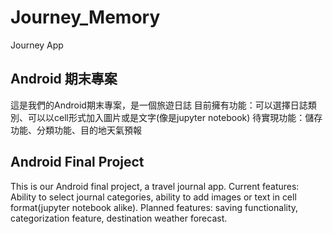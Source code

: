 # Journey_Memory
Journey App

## Android 期末專案
這是我們的Android期末專案，是一個旅遊日誌
目前擁有功能：可以選擇日誌類別、可以以cell形式加入圖片或是文字(像是jupyter notebook)
待實現功能：儲存功能、分類功能、目的地天氣預報

## Android Final Project
This is our Android final project, a travel journal app.
Current features: Ability to select journal categories, ability to add images or text in cell format(jupyter notebook alike).
Planned features: saving functionality, categorization feature, destination weather forecast.
